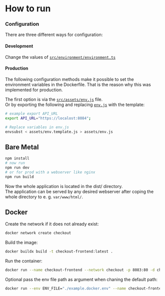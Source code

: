 # How to run 
### Configuration
There are three different ways for configuration:

#### Development
Change the values of [`src/environment/environment.ts`](src/environment/enviroment.ts)

#### Production
The following configuration methods make it possible to set the environment variables in the Dockerfile. That is the reason why this was implemented for production.  

The first option is via the [`src/assets/env.js`](src/assets/env.js) file.  
Or by exporting the following and replacing [`env.js`](src/assets/env.js) with the template:
```bash
# example export API_URL
export API_URL="https://localost:8084";

# Replace variables in env.js
envsubst < assets/env.template.js > assets/env.js
```

## Bare Metal
```bash
npm install 
# now run
npm run dev 
# or for prod with a webserver like nginx
npm run build
```
Now the whole application is located in the dist/ directory.<br>
The application can be served by any desired webserver after coping the whole directory to e. g. `var/www/html/`.

## Docker
Create the network if it does not already exist:
```bash
docker network create checkout
```

Build the image:
```bash
docker buildx build -t checkout-frontend:latest .
```

Run the container:
```bash
docker run --name checkout-frontend --network checkout -p 8083:80 -d checkout-frontend
```

Optional pass the env file path as argument when chaning the default path:
```bash
docker run --env ENV_FILE="./example.docker.env" --name checkout-frontend --network checkout -p 8083:80 -d checkout-frontend
```